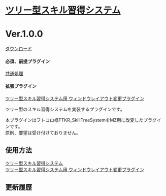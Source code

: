 # [ツリー型スキル習得システム](https://raw.githubusercontent.com/nuun888/MZ/master/NUUN_FTKR_SkillTreeSystem_MZ.js)
# Ver.1.0.0
[ダウンロード](https://raw.githubusercontent.com/nuun888/MZ/master/NUUN_SkillTreeSystem_MZ.js)
#### 必須、前提プラグイン
[共通処理](https://github.com/nuun888/MZ/blob/master/README/Base.md)  

#### 拡張プラグイン
[ツリー型スキル習得システム用 ウィンドウレイアウト変更プラグイン](https://raw.githubusercontent.com/nuun888/MZ/master/FTKR_STS_CustomWindow_MZ.js)  

ツリー型のスキル習得システムを実装するプラグインです。  

本プラグインはフトコロ様FTKR_SkillTreeSystemをMZ用に改変したプラグインです。  
原則、要望は受け付けておりません。  

## 使用方法
[ツリー型スキル習得システム](https://github.com/futokoro/RPGMaker/blob/master/FTKR_SkillTreeSystem.ja.md)  
[ツリー型スキル習得システム用 ウィンドウレイアウト変更プラグイン](https://github.com/futokoro/RPGMaker/blob/master/FTKR_STS_CustomWindow.ja.md)  

## 更新履歴
